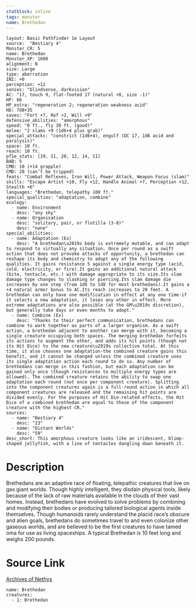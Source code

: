 ```yaml
---
statblock: inline
tags: monster
name: Brethedan
---
```

```statblock
layout: Basic Pathfinder 1e Layout
source:  "Bestiary 4"
Monster_CR: 5
name: Brethedan
Monster_XP: 1600
alignment: N
size: Large
type: aberration
INI: +0
perception: +12
senses: "blindsense, darkvision"
AC: "17, touch 9, flat-footed 17 (natural +8, size -1)"
HP: 66
HP_extra: "regeneration 2; regeneration weakness acid"
HD: 7d8+35
saves: "Fort +7, Ref +2, Will +9"
defensive_abilities: "amorphous"
speed: "0 ft., fly 30 ft. (good)"
melee: "2 slams +9 (1d6+4 plus grab)"
special_attacks: "constrict (1d6+4), engulf (DC 17, 1d6 acid and paralysis)"
space: 10 ft.
reach: 10 ft.
pf1e_stats: [19, 11, 20, 12, 14, 11]
BAB: 5
CMB: 10 (+14 grapple)
CMD: 20 (can’t be tripped)
feats: "Combat Reflexes, Iron Will, Power Attack, Weapon Focus (slam)"
skills: "Escape Artist +10, Fly +12, Handle Animal +7, Perception +12, Stealth +6"
languages: "Brethedan, telepathy 100 ft."
special_qualities: "adaptation, combine"
ecology:
  - name: Environment
    desc: "any sky"
  - name: Organisation
    desc: "solitary, pair, or flotilla (3-8)"
    desc: "none"
special_abilities:
  - name: Adaptation (Ex)
    desc: "A brethedan\u2019s body is extremely mutable, and can adapt to respond to virtually any situation. Once per round as a swift action that does not provoke attacks of opportunity, a brethedan can reshape its body and chemistry to adopt any of the following qualities. It gains resistance 5 against a single energy type (acid, cold, electricity, or fire).It gains an additional natural attack (bite, tentacle, etc.) with damage appropriate to its size.Its slam damage type changes to slashing or piercing.Its slam damage die increases by one step (from 1d6 to 1d8 for most brethedans).It gains a +4 natural armor bonus to AC.Its reach increases to 20 feet. A brethedan can only have one modification in effect at any one time-if it selects a new adaptation, it loses any other in effect. More extreme adaptations are also possible (at the GM\u2019s discretion), but generally take days or even months to adopt."
  - name: Combine (Ex)
    desc: "Thanks to their perfect communication, brethedans can combine to work together as parts of a larger organism. As a swift action, a brethedan adjacent to another can merge with it, becoming a single creature occupying both spaces. The merging brethedan forfeits its actions to augment the other, and adds its hit points (though not its Hit Dice) to the new creature\u2019s collective total. At this time, it also chooses one adaptation-the combined creature gains this benefit, and it cannot be changed unless the combined creature uses its single adaptation action each round to do so. Any number of brethedans can merge in this fashion, but each adaptation can be gained only once (though resistances to multiple energy types are allowed). The combined creature retains the ability to swap one adaptation each round (not once per component creature). Splitting into the component creatures again is a full-round action in which all component creatures are released and the remaining hit points are divided evenly. For the purposes of Hit Die-related effects, the Hit Dice of a combined brethedan are equal to those of the component creature with the highest CR."
sources:
  - name: "Bestiary 4"
    desc: "23"
  - name: "Distant Worlds"
    desc: "59"
desc_short: This amorphous creature looks like an iridescent, blimp-shaped jellyfish, with a line of tentacles dangling down beneath it.
```
# Description
Brethedans are an adaptive race of floating, telepathic creatures that live on gas giant worlds. Though highly intelligent, they disdain physical tools, likely because of the lack of raw materials available in the clouds of their vast homes. Instead, brethedans have evolved to solve problems by combining and modifying their bodies or producing tailored biological agents inside themselves. Though humanoids rarely understand the placid race’s obscure and alien goals, brethedans do sometimes travel to and even colonize other gaseous worlds, and are believed to be the first creatures to have tamed oma for use as living spaceships. A typical Brethedan is 10 feet long and weighs 200 pounds.
# Source Link
[Archives of Nethys](https://aonprd.com/MonsterDisplay.aspx?ItemName=Brethedan)
```encounter-table
name: Brethedan
creatures:
  - 1: Brethedan
```
